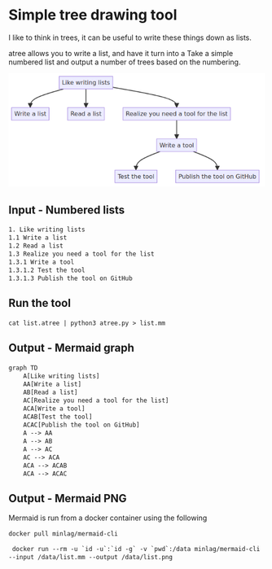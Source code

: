 # Simple tree drawing tool
I like to think in trees, it can be useful to write these things down as lists.

atree allows you to write a list, and have it turn into a 
Take a simple numbered list and output a number of trees based on the numbering.

![Tree Diagram of the list](readme-example.png)

## Input - Numbered lists
```
1. Like writing lists
1.1 Write a list
1.2 Read a list
1.3 Realize you need a tool for the list
1.3.1 Write a tool
1.3.1.2 Test the tool
1.3.1.3 Publish the tool on GitHub
```

## Run the tool
```
cat list.atree | python3 atree.py > list.mm
```

## Output - Mermaid graph
```{mermaid}
graph TD
    A[Like writing lists]
    AA[Write a list]
    AB[Read a list]
    AC[Realize you need a tool for the list]
    ACA[Write a tool]
    ACAB[Test the tool]
    ACAC[Publish the tool on GitHub]
    A --> AA
    A --> AB
    A --> AC
    AC --> ACA
    ACA --> ACAB
    ACA --> ACAC
```

## Output - Mermaid PNG
Mermaid is run from a docker container using the following
```
docker pull minlag/mermaid-cli
```
```
 docker run --rm -u `id -u`:`id -g` -v `pwd`:/data minlag/mermaid-cli --input /data/list.mm --output /data/list.png
```

